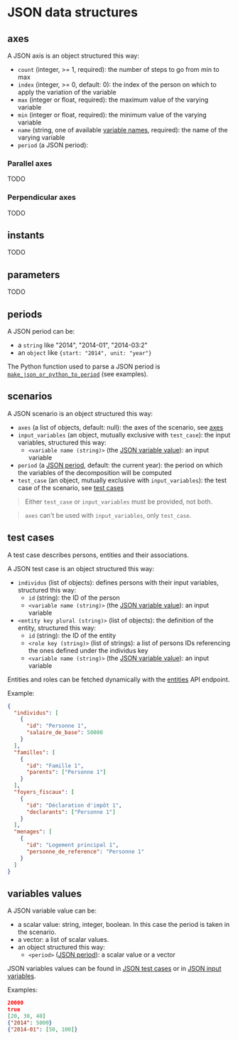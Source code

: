 # JSON data structures

## axes

A JSON axis is an object structured this way:
* `count` (integer, >= 1, required): the number of steps to go from min to max
* `index` (integer, >= 0, default: 0): the index of the person on which to apply the variation of the variable
* `max` (integer or float, required): the maximum value of the varying variable
* `min` (integer or float, required): the minimum value of the varying variable
* `name` (string, one of available [variable names](https://legislation.openfisca.fr/variables), required): the name of the varying variable
* `period` (a JSON period):

### Parallel axes

TODO

### Perpendicular axes

TODO

## instants

TODO

## parameters

TODO

## periods

A JSON period can be:
* a `string` like "2014", "2014-01", "2014-03:2"
* an `object` like `{start: "2014", unit: "year"}`

The Python function used to parse a JSON period is
[`make_json_or_python_to_period`](https://github.com/openfisca/openfisca-core/blob/master/openfisca_core/periods.py#L1067) (see examples).

## scenarios

A JSON scenario is an object structured this way:
* `axes` (a list of objects, default: null): the axes of the scenario, see [axes](#axes)
* `input_variables` (an object, mutually exclusive with `test_case`): the input variables, structured this way:
  * `<variable name (string)>` (the [JSON variable value](#variables-values)): an input variable
* `period` (a [JSON period](#periods), default: the current year): the period on which the variables of the decomposition will be computed
* `test_case` (an object, mutually exclusive with `input_variables`): the test case of the scenario, see [test cases](#test-cases)

> Either `test_case` or `input_variables` must be provided, not both.

> `axes` can't be used with `input_variables`, only `test_case`.

## test cases

A test case describes persons, entities and their associations.

A JSON test case is an object structured this way:
* `individus` (list of objects): defines persons with their input variables, structured this way:
  * `id` (string): the ID of the person
  * `<variable name (string)>` (the [JSON variable value](#variables-values)): an input variable
* `<entity key plural (string)>` (list of objects): the definition of the entity, structured this way:
  * `id` (string): the ID of the entity
  * `<role key (string)>` (list of strings): a list of persons IDs referencing the ones defined under the individus key
  * `<variable name (string)>` (the [JSON variable value](#variables-values)): an input variable

Entities and roles can be fetched dynamically with the [entities](#entities) API endpoint.

Example:

```json
{
  "individus": [
    {
      "id": "Personne 1",
      "salaire_de_base": 50000
    }
  ],
  "familles": [
    {
      "id": "Famille 1",
      "parents": ["Personne 1"]
    }
  ],
  "foyers_fiscaux": [
    {
      "id": "Déclaration d'impôt 1",
      "declarants": ["Personne 1"]
    }
  ],
  "menages": [
    {
      "id": "Logement principal 1",
      "personne_de_reference": "Personne 1"
    }
  ]
}
```

## variables values

A JSON variable value can be:
* a scalar value: string, integer, boolean. In this case the period is taken in the scenario.
* a vector: a list of scalar values.
* an object structured this way:
  * `<period>` ([JSON period](#periods)): a scalar value or a vector

JSON variables values can be found in [JSON test cases](#test-cases) or in [JSON input variables](#input-variables).

Examples:

```json
20000
true
[20, 30, 40]
{"2014": 5000}
{"2014-01": [50, 100]}
```
